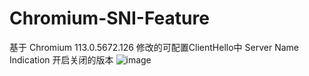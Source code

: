 # Chromium-SNI-Feature
基于 Chromium 113.0.5672.126 修改的可配置ClientHello中 Server Name Indication 开启关闭的版本
![image](https://github.com/excitedplus1s/Chromium-SNI-Feature/assets/81917660/5873f1d7-4060-483b-a9b3-68319a80645a)
